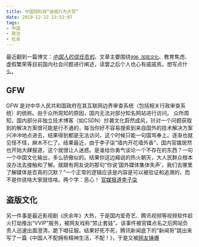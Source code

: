 ```yaml
---
title: 中国现阶段“迷惑行为大赏”
date: 2019-12-22 13:52:07
tags:
- 中国
- 政治
- 社会
---
```

最近翻到一篇博文：[*中国人的信任危机*](http://www.yinwang.org/blog-cn/2019/08/17/trust)，文章主要围绕[`996 加班文化`](https://github.com/996icu/996.ICU)、教育焦虑、虚假繁荣等目前国内社会问题进行阐述，读罢之后个人也心有戚戚焉，想写点什么。

## GFW

GFW 是对中华人民共和国政府在其互联网边界审查系统（包括相关行政审查系统）的统称。由于众所周知的原因，国内无法对部分知名网站进行访问。
众所周知，国内部分非独立技术博客（如CSDN）抄袭文化蔚然成风，针对一个问题获取到的解决方案很可能是行不通的，每当你好不容易搜索到来自国外的技术解决方案兴冲冲地点进去，结果得到都是无法访问，这个时候只能一句国骂奉上。逐渐也就见怪不怪，麻木不仁了。结果最近，由于李子柒“墙内开花墙外香”，国内官媒居然也开始大肆报道，这个就很让人迷惑。是谁给你勇气谈论一个不存在的东西？一句一个中国文化输出，多么骄傲似的。结果你这边厢说的热火朝天，大人民群众根本没办法去接触和了解。就跟有网友说的那句“你说‘国外媒体集体失声’，我们去哪里了解媒体是否真的沉默？”一个正常的逻辑应该是内容是可以被验证和追溯的，而不是你说啥大家就信啥。两个字：恶心！
[官媒报道李子柒](https://weibo.com/2656274875/Ik5DClKZ4)

## 盗版文化

另一件事是最近影视剧《庆余年》大热，于是国内爱奇艺、腾讯视频等视频软件趁火打劫推出“VVIP”服务，被网友戏称“禁止套娃”。该事件被官媒点名之后网站负责人迅速出面澄清，跪下唱征服。结果好死不死，腾讯新闻底下的“新闻哥”跳出来写了一篇《中国人不配拥有精神生活，不配！》，于是又被[网友锤爆](https://www.zhihu.com/question/361903076)